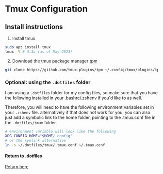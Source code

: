 # **Tmux Configuration**

## Install instructions

1. Install tmux

```bash
sudo apt install tmux
tmux -V # 3.3a (as of May 2023)
```

2. Download the tmux package manager [tpm](https://github.com/tmux-plugins/tpm)

```bash
git clone https://github.com/tmux-plugins/tpm ~/.config/tmux/plugins/tpm
```

### Optional: using the `.dotfiles` folder

I am using a `.dotfiles` folder for my config files, so make sure that you have
the following installed in your .bashrc/.zshenv if you'd like to as well.

Therefore, you will need to have the following environment variables set in
your `.zshenv` file. alternatively if that does not work for you,
you can also just add a symbolic link to the home folder, pointing to the
.tmux.conf file in the `.dotfiles/tmux` folder.

```bash
# environment variable will look like the following
XDG_CONFIG_HOME="$HOME/.config"
# or the symlink alternative
ln -s ~/.dotfiles/tmux/.tmux.conf ~/.tmux.conf
```

#### Return to .dotfiles

[Return here](../)
